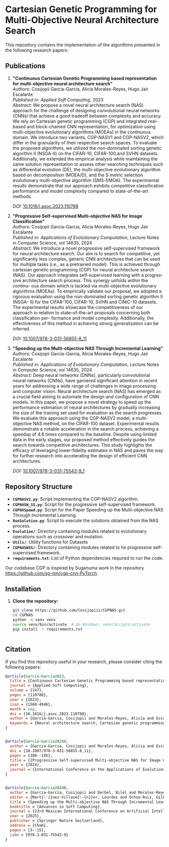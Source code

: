 # Cartesian Genetic Programming for Multi-Objective Neural Architecture Search

This repository contains the implementation of the algorithms presented in the following research papers:

## Publications

1. **"Continuous Cartesian Genetic Programming based representation for multi-objective neural architecture search"**  
   *Authors:* Cosijopii Garcia-Garcia, Alicia Morales-Reyes, Hugo Jair Escalante  
   *Published in:* *Applied Soft Computing*, 2023  
   *Abstract:* We propose a novel neural architecture search (NAS) approach for the challenge of designing convolutional neural networks (CNNs) that achieve a good tradeoff between complexity and accuracy. We rely on Cartesian genetic programming (CGP) and integrated real-based and block-chained CNN representation, for optimization using multi-objective evolutionary algorithms (MOEAs) in the continuous domain. We introduce two variants, CGP-NASV1 and CGP-NASV2, which differ in the granularity of their respective search spaces. To evaluate the proposed algorithms, we utilized the non-dominated sorting genetic algorithm II (NSGA-II) on the CIFAR-10, CIFAR-100,and SVHN datasets. Additionally, we extended the empirical analysis while maintaining the same solution representation to assess other searching techniques such as differential evolution (DE), the multi-objective evolutionary algorithm based on decomposition (MOEA/D), and the S metric selection evolutionary multi-objective algorithm (SMS-EMOA). The experimental results demonstrate that our approach exhibits competitive classification performance and model complexity compared to state-of-the-art methods.
   
   *DOI:* [10.1016/j.asoc.2023.110788](https://doi.org/10.1016/j.asoc.2023.110788)  
   

3. **"Progressive Self-supervised Multi-objective NAS for Image Classification"**  
   *Authors:* Cosijopii Garcia-Garcia, Alicia Morales-Reyes, Hugo Jair Escalante  
   *Published in:* *Applications of Evolutionary Computation*, Lecture Notes in Computer Science, vol 14635, 2024  
   *Abstract:* We introduce a novel progressive self-supervised framework for neural architecture search. Our aim is to search for competitive, yet significantly less complex, generic CNN architectures that can be used for multiple tasks (i.e., as a pretrained model). This is achieved through cartesian genetic programming (CGP) for neural architecture search (NAS). Our approach integrates self-supervised learning with a progres- sive architecture search process. This synergy unfolds within the continu- ous domain which is tackled via multi-objective evolutionary algorithms (MOEAs). To empirically validate our proposal, we adopted a rigorous evaluation using the non-dominated sorting genetic algorithm II (NSGA- II) for the CIFAR-100, CIFAR-10, SVHN and CINIC-10 datasets. The experimental results showcase the competitiveness of our approach in relation to state-of-the-art proposals concerning both classification per- formance and model complexity. Additionally, the effectiveness of this method in achieving strong generalization can be inferred.

   *DOI:* [10.1007/978-3-031-56855-8_11](https://doi.org/10.1007/978-3-031-56855-8_11)  
 
5. **"Speeding up the Multi-objective NAS Through Incremental Learning"**  
   *Authors:* Cosijopii Garcia-Garcia, Alicia Morales-Reyes, Hugo Jair Escalante  
   *Published in:* *Applications of Evolutionary Computation*, Lecture Notes in Computer Science, vol 14635, 2024  
   *Abstract:* Deep neural networks (DNNs), particularly convolutional neural networks (CNNs), have garnered significant attention in recent years for addressing a wide range of challenges in image processing and computer vision. Neural architecture search (NAS) has emerged as a crucial field aiming to automate the design and configuration of CNN models. In this paper, we propose a novel strategy to speed up the performance estimation of neural architectures by gradually increasing the size of the training set used for evaluation as the search progresses. We evaluate this approach using the CGP-NASV2 model, a multi-objective NAS method, on the CIFAR-100 dataset. Experimental results demonstrate a notable acceleration in the search process, achieving a speedup of 4.6 times compared to the baseline. Despite using limited data in the early stages, our proposed method effectively guides the search towards competitive architectures. This study highlights the efficacy of leveraging lower-fidelity estimates in NAS and paves the way for further research into accelerating the design of efficient CNN architectures.

   *DOI:* [10.1007/978-3-031-75543-9_1](https://doi.org/10.1007/978-3-031-75543-9_1)  


## Repository Structure
 

- **`CGPNASV2.py`**: Script implementing the CGP-NASV2 algorithm.
- **`CGPNASW_SS.py`**: Script for the progressive self-supervised framework.
- **`CGPNASpeed.py`**: Script for the Paper Speeding up the Multi-objective NAS Through Incremental Learning.
- **`RunSolution.py`**: Script to execute the solutions obtained from the NAS process.
- **`Evolution/`**: Directory containing modules related to evolutionary operations such as crossover and mutation.
- **`Utils/`**: Utility functions for Datasets
- **`CGPNASWSS/`**:  Directory containing modules related to he progressive self-supervised framework.
- **`requirements.txt`**: List of Python dependencies required to run the code.


Our codebase CGP is inspired by Suganuma work in the repository https://github.com/sg-nm/cgp-cnn-PyTorch.

## Installation

1. **Clone the repository:**
   ```bash
   git clone https://github.com/Cosijopiii/CGPNAS.git
   cd CGPNAS
   python -m venv venv
   source venv/bin/activate  # On Windows: venv\Scripts\activate
   pip install -r requirements.txt



## Citation
If you find this repository useful in your research, please consider citing the following papers:
```bibtex
@article{Garcia-Garcia2023,
  title = {Continuous Cartesian Genetic Programming based representation for multi-objective neural architecture search},
  journal = {Applied Soft Computing},
  volume = {147},
  pages = {110788},
  year = {2023},
  issn = {1568-4946},
  month = sep,
  doi = {10.1016/j.asoc.2023.110788},
  author = {Garcia-Garcia, Cosijopii and Morales-Reyes, Alicia and Escalante, Hugo Jair},
  keywords = {Neural architecture search, Cartesian genetic programming, Convolutional neural network, Multi-objective optimization}
}


@article{Garcia-Garcia2024A,
  author = {Garcia-Garcia, Cosijopii and Morales-Reyes, Alicia and Escalante, Hugo Jair},
  doi = {10.1007/978-3-031-56855-8_11},
  pages = {180--195},
  title = {{Progressive Self-supervised Multi-objective NAS for Image Classification}},
  year = {2024},
  journal = {International Conference on the Applications of Evolutionary Computation (Part of EvoStar)}
}


@article{Garcia-Garcia2024B,
  author = {Garcia-Garcia, Cosijopii and Derbel, Bilel and Morales-Reyes, Alicia and Escalante, Hugo Jair},
  editor = {Mart{\'i}nez-Villase{\~{n}}or, Lourdes and Ochoa-Ruiz, Gilberto},
  title = {Speeding up the Multi-objective NAS Through Incremental Learning},
  booktitle = {Advances in Soft Computing},
  journal = {23rd Mexican International Conference on Artificial Intelligence},
  year = {2025},
  publisher = {Springer Nature Switzerland},
  address = {Cham},
  pages = {3--15},
  isbn = {978-3-031-75543-9}
}
